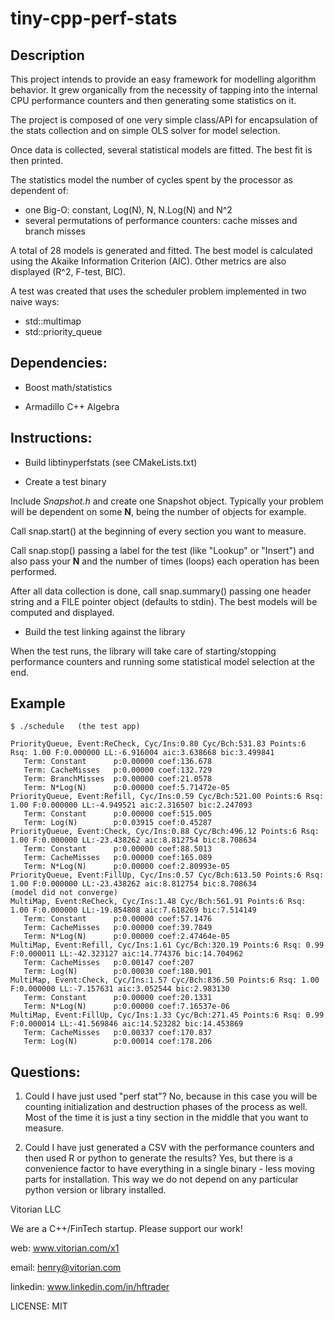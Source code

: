 # tiny-cpp-perf-stats

## Description

This project intends to provide an easy framework for modelling algorithm behavior. It grew organically from the necessity of tapping into the internal CPU performance counters and then generating some statistics on it.

The project is composed of one very simple class/API for encapsulation of the stats collection and on simple OLS solver for model selection.

Once data is collected, several statistical models are fitted. The best fit is then printed.

The statistics model the number of cycles spent by the processor as dependent of:
- one Big-O: constant, Log(N), N, N.Log(N) and N^2
- several permutations of performance counters: cache misses and branch misses

A total of 28 models is generated and fitted. The best model is calculated using the Akaike Information Criterion (AIC). Other metrics are also displayed (R^2, F-test, BIC).

A test was created that uses the scheduler problem implemented in two naive ways:
- std::multimap
- std::priority_queue

## Dependencies:

- Boost math/statistics

- Armadillo C++ Algebra

## Instructions:

- Build libtinyperfstats (see CMakeLists.txt)

- Create a test binary

Include _Snapshot.h_ and create one Snapshot object. Typically your problem will be dependent on some **N**, being the number of objects for example.

Call snap.start() at the beginning of every section you want to measure.

Call snap.stop() passing a label for the test (like "Lookup" or "Insert") and also pass your **N** and the number of times (loops) each operation has been performed.

After all data collection is done, call snap.summary() passing one header string and a FILE pointer object (defaults to stdin). The best models will be computed and displayed.

- Build the test linking against the library

When the test runs, the library will take care of starting/stopping performance counters and running some statistical model selection at the end.

## Example

```
$ ./schedule   (the test app)

PriorityQueue, Event:ReCheck, Cyc/Ins:0.80 Cyc/Bch:531.83 Points:6 Rsq: 1.00 F:0.000000 LL:-6.916004 aic:3.638668 bic:3.499841
   Term: Constant      p:0.00000 coef:136.678
   Term: CacheMisses   p:0.00000 coef:132.729
   Term: BranchMisses  p:0.00000 coef:21.0578
   Term: N*Log(N)      p:0.00000 coef:5.71472e-05
PriorityQueue, Event:Refill, Cyc/Ins:0.59 Cyc/Bch:521.00 Points:6 Rsq: 1.00 F:0.000000 LL:-4.949521 aic:2.316507 bic:2.247093
   Term: Constant      p:0.00000 coef:515.005
   Term: Log(N)        p:0.03915 coef:0.45287
PriorityQueue, Event:Check, Cyc/Ins:0.88 Cyc/Bch:496.12 Points:6 Rsq: 1.00 F:0.000000 LL:-23.438262 aic:8.812754 bic:8.708634
   Term: Constant      p:0.00000 coef:88.5013
   Term: CacheMisses   p:0.00000 coef:165.089
   Term: N*Log(N)      p:0.00000 coef:2.80993e-05
PriorityQueue, Event:FillUp, Cyc/Ins:0.57 Cyc/Bch:613.50 Points:6 Rsq: 1.00 F:0.000000 LL:-23.438262 aic:8.812754 bic:8.708634
(model did not converge)
MultiMap, Event:ReCheck, Cyc/Ins:1.48 Cyc/Bch:561.91 Points:6 Rsq: 1.00 F:0.000000 LL:-19.854808 aic:7.618269 bic:7.514149
   Term: Constant      p:0.00000 coef:57.1476
   Term: CacheMisses   p:0.00000 coef:39.7849
   Term: N*Log(N)      p:0.00000 coef:2.47464e-05
MultiMap, Event:Refill, Cyc/Ins:1.61 Cyc/Bch:320.19 Points:6 Rsq: 0.99 F:0.000011 LL:-42.323127 aic:14.774376 bic:14.704962
   Term: CacheMisses   p:0.00147 coef:207
   Term: Log(N)        p:0.00030 coef:180.901
MultiMap, Event:Check, Cyc/Ins:1.57 Cyc/Bch:836.50 Points:6 Rsq: 1.00 F:0.000000 LL:-7.157631 aic:3.052544 bic:2.983130
   Term: Constant      p:0.00000 coef:20.1331
   Term: N*Log(N)      p:0.00000 coef:7.16537e-06
MultiMap, Event:FillUp, Cyc/Ins:1.33 Cyc/Bch:271.45 Points:6 Rsq: 0.99 F:0.000014 LL:-41.569846 aic:14.523282 bic:14.453869
   Term: CacheMisses   p:0.00337 coef:170.837
   Term: Log(N)        p:0.00014 coef:178.206
```

## Questions:

1) Could I have just used "perf stat"? No, because in this case you will be counting initialization and destruction phases of the process as well. Most of the time it is just a tiny section in the middle that you want to measure.

2) Could I have just generated a CSV with the performance counters and then used R or python to generate the results? Yes, but there is a convenience factor to have everything in a single binary - less moving parts for installation. This way we do not depend on any particular python version or library installed.


Vitorian LLC

We are a C++/FinTech startup. Please support our work!

web: www.vitorian.com/x1

email: henry@vitorian.com

linkedin: www.linkedin.com/in/hftrader

LICENSE: MIT